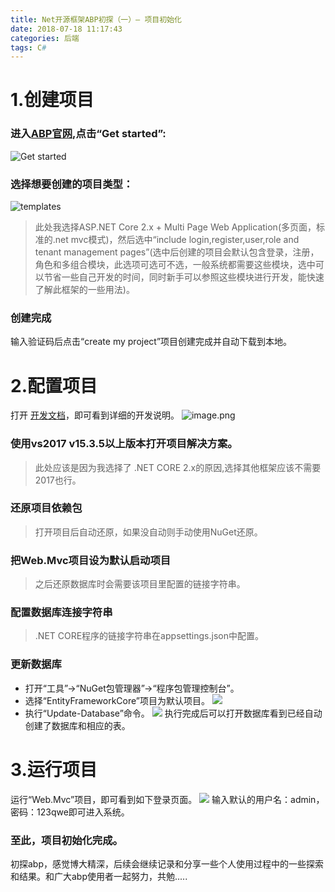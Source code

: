 ```yaml
---
title: Net开源框架ABP初探（一）— 项目初始化
date: 2018-07-18 11:17:43
categories: 后端
tags: C#
---
```


# 1.创建项目
### 进入[ABP官网](https://aspnetboilerplate.com/),点击“Get started”:
![Get started](https://upload-images.jianshu.io/upload_images/9814928-f28fcb544d1758e6.png?imageMogr2/auto-orient/strip%7CimageView2/2/w/1240)

### 选择想要创建的项目类型：
![templates](https://upload-images.jianshu.io/upload_images/9814928-760cf716674161a0.png?imageMogr2/auto-orient/strip%7CimageView2/2/w/1240)

>此处我选择ASP.NET Core 2.x + Multi Page Web Application(多页面，标准的.net mvc模式)，然后选中“include login,register,user,role and tenant management pages”(选中后创建的项目会默认包含登录，注册，角色和多组合模块，此选项可选可不选，一般系统都需要这些模块，选中可以节省一些自己开发的时间，同时新手可以参照这些模块进行开发，能快速了解此框架的一些用法)。
### 创建完成
输入验证码后点击“create my project”项目创建完成并自动下载到本地。

# 2.配置项目
打开 [开发文档](https://aspnetboilerplate.com/Pages/Documents/Zero/Startup-Template-Core)，即可看到详细的开发说明。
![image.png](https://upload-images.jianshu.io/upload_images/9814928-a2137dbaa22825ca.png?imageMogr2/auto-orient/strip%7CimageView2/2/w/1240)
### 使用vs2017 v15.3.5以上版本打开项目解决方案。
>此处应该是因为我选择了 .NET CORE 2.x的原因,选择其他框架应该不需要2017也行。

### 还原项目依赖包
>打开项目后自动还原，如果没自动则手动使用NuGet还原。

### 把Web.Mvc项目设为默认启动项目
>之后还原数据库时会需要该项目里配置的链接字符串。

### 配置数据库连接字符串
>.NET CORE程序的链接字符串在appsettings.json中配置。

### 更新数据库
- 打开“工具”->“NuGet包管理器”->“程序包管理控制台”。
- 选择“EntityFrameworkCore”项目为默认项目。
![](https://upload-images.jianshu.io/upload_images/9814928-9f125de849a86fc1.png?imageMogr2/auto-orient/strip%7CimageView2/2/w/1240)
- 执行“Update-Database”命令。
![](https://upload-images.jianshu.io/upload_images/9814928-dced2378cbb019e4.png?imageMogr2/auto-orient/strip%7CimageView2/2/w/1240)
执行完成后可以打开数据库看到已经自动创建了数据库和相应的表。
# 3.运行项目
运行“Web.Mvc”项目，即可看到如下登录页面。
![](https://upload-images.jianshu.io/upload_images/9814928-d73e00c8384c0180.png?imageMogr2/auto-orient/strip%7CimageView2/2/w/1240)
输入默认的用户名：admin，密码：123qwe即可进入系统。
### 至此，项目初始化完成。
初探abp，感觉博大精深，后续会继续记录和分享一些个人使用过程中的一些探索和结果。和广大abp使用者一起努力，共勉.....

